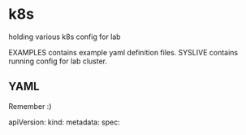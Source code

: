 # k8s
holding various k8s config for lab

EXAMPLES contains example yaml definition files.
SYSLIVE contains running config for lab cluster.

## YAML

Remember :)

apiVersion:
kind:
metadata:
spec: